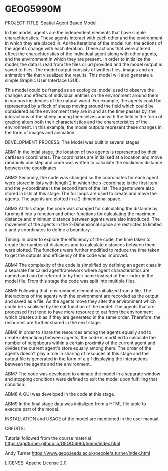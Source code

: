# GEOG5990M

PROJECT TITLE: Spatial Agent Based Model

In this model, agents are the independent elements that have simple charachteristics. These agents interact with each other and the environment in which they are placed in. As the iterations of the model run, the actions of the agents change with each iteration. These actions that were altered effect the 
charachteristics of the individual agent along with other agents, and the environment in which they are present. In order to initialize the model, the 
data is read from the files or url provided and the model output is saved to files. The model output consists of written files, images and an animation file that visualized the results. This model will also generate a simple Graphic User Interface (GUI). 

This model could be framed as an ecological model used to observe the changes and effects of individual entities on the environment around them in various incidences of the natural world. For example, the agents could be represented by a flock of sheep moving around the field which could be considered as the environment they are in and as the time passes by, the interactions of the sheep among themselves and with the field in the form of grazing alters both their characteristics and the characteristics of the environment. In this example, the model outputs represent these changes in the form of images and animation. 

DEVELOPMENT PROCESS: The Model was built in several stages 

ABM1 
In the intial stage, the location of two agents is represented by their cartisean coordinates. The coordinates are initialised at a location and move randomly one step  and code was written to calculate the euclidean distance between the coordinates. 

ABM2
Secondly, the code was changed so the coordinates for each agent were stored in lists with length 2 in which the x-coordinate is the first item and the y-coordinate is the second item of the list. The agents were also stored in lists at this stage. The for loops are used to create and move the agents. 
The agents are plotted in a 2-dimentional space. 

ABM3
At this stage, the code was changed for calculating the distance by turning it into a function and other functions for calculating the maximum distance and minimum distance between agents were also introduced. The movement of the agents in the 2-Dimensional space are restricted to limited x and y coordinates to define a boundary.

Timing:
In order to explore the efficiency of the code, the time taken to create the number of distances and to calculate distances between them were plotted.
The functions were further modified to reduce the time taken to get the outputs and efficiency of the code was improved. 

ABM4
The complexity of the code is simplified by defining an agent class in a separate file called agentframework where agent characteristics are named and can be referred to by their name instead of their index in the model file. From this stage the code was split into multiple files. 

ABM5
Following that, environment element is initialized from a file. The interactions of the agents with the environment are recorded as the output and saved as a file. As the agents move they alter the environment which could be visualised by the eat function of the model. The agents that are processed first tend to have more resource to eat from the environment which creates a bias if they are generated in the same order. Therefore, the resources are further shared in the next stage.

ABM6
In order to share the resources among the agents equally and to create interactiong between agents, the code is modified to calculate the number of neighbours within a certain proximity of the current agent and divides the current agent's store equally among them. The order of the agents doesn't play a role in sharing of resouces at this stage and the output file is generated in the form of a gif displaying the interactions between the agents and the environment. 

ABM7
The code was developed to animate the model in a separate window and stopping conditions were defined to exit the model upon fulfilling that condition.

ABM8
A GUI was developed in the code at this stage.

ABM9
In the final stage data was initialized from a HTML file table to execute part of the model.

INSTALLATION and USAGE of the model are mentioned in the user manual.

CREDITS:

Tutorial followed from the course material 
https://agdturner.github.io/GEOG5990/home/index.html

Andy Turner
https://www.geog.leeds.ac.uk/people/a.turner/index.html

LICENSE:
Apache License 2.0



